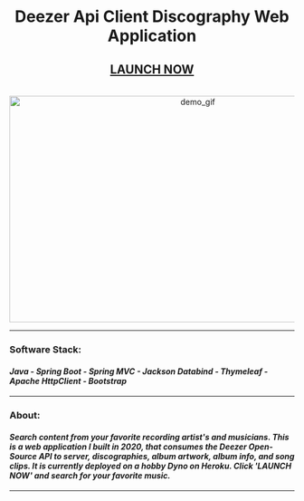 



<div align="center"><h1><strong>Deezer Api Client Discography Web Application</strong></h1>
<h2> <a href="https://deezer-app.harrydulaney.com">LAUNCH NOW</a></h2></div>
<br>
<div align="center"><img src="https://raw.githubusercontent.com/HarryDulaney/deezer-example-web-app/master/img/Deezer-Web-App-Demo.gif" height="400" width="650" alt="demo_gif"/></div>
<hr>
<h3><strong> Software Stack:</strong></h3>
<h4><i>Java - Spring Boot - Spring MVC - Jackson Databind - Thymeleaf - Apache HttpClient - Bootstrap</i></h4>
<hr>
<h3><strong> About:</strong></h3>
<h4><i>Search content from your favorite recording artist's and musicians. This is a web application I built in 2020, that 
consumes the Deezer Open-Source API to server, discographies, album artwork, album info, and song clips. It is 
currently deployed on a hobby Dyno on Heroku. Click 'LAUNCH NOW' and search for your favorite music. </i></h4>
<hr>

